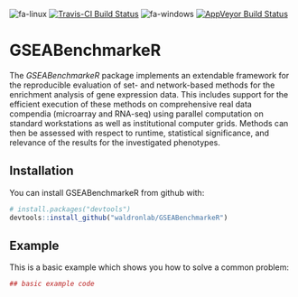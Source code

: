 ![fa-linux](http://fa2png.io/media/icons/font-awesome/4-7-0/linux/20/0/2c3e50_none.png) 
[![Travis-CI Build Status](https://travis-ci.org/waldronlab/GSEABenchmarkeR.svg?branch=master)](https://travis-ci.org/waldronlab/GSEABenchmarkeR)
![fa-windows](http://fa2png.io/media/icons/font-awesome/4-7-0/windows/20/0/2c3e50_none.png)
[![AppVeyor Build Status](https://ci.appveyor.com/api/projects/status/og5wc5bmcufe9iux?svg=true)](https://ci.appveyor.com/project/lgeistlinger/gseabenchmarker)


# GSEABenchmarkeR

The _GSEABenchmarkeR_ package implements an extendable framework for the 
reproducible evaluation of set- and network-based methods for the enrichment 
analysis of gene expression data. This includes support for the efficient 
execution of these methods on comprehensive real data compendia (microarray and 
RNA-seq) using parallel computation on standard workstations as well as 
institutional computer grids. Methods can then be assessed with respect to 
runtime, statistical significance, and relevance of the results for the 
investigated phenotypes.
    
## Installation

You can install GSEABenchmarkeR from github with:


``` r
# install.packages("devtools")
devtools::install_github("waldronlab/GSEABenchmarkeR")
```

## Example

This is a basic example which shows you how to solve a common problem:

``` r
## basic example code
```
